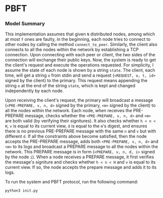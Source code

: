# PBFT
### Model Summary
This implementation assumes that given `N` distributed nodes, among which at most `f` ones are faulty, in the beginning, each node tries to connect to other nodes by calling the method `connect_to_peer`. Similarly, the client also connects to all the nodes within the network by establishing a TCP connection. Upon connecting with each peer or client, the two sides of the connection will exchange their public keys. Now, the system is ready to get the client's request and execute the operations requested. For simplicity, I assume the state of each node is shown by a string `state`. The client, each time, will get a string `o` from stdin and send a request (`<REQUEST, o, t, id>` signed by the client) to the primary. This request means appending the string `o` at the end of the string `state`, which is kept and changed independently by each node.

Upon receiving the client's request, the primary will broadcast a message (`<PRE-PREPARE, v, n, d>` signed by the primary, `<m>` signed by the client) to all the nodes within the network. Each node, when receives the PRE-PREPARE message, checks whether the `<PRE-PREPARE, v, n, d>` and `<m>` are both valid (by verifying their signitures). It also checks whether `h < n < H`, `v` is equal to its current view, `d` is equal to the `m`'s digest, and ensures there is no previous PRE-PREPARE message with the same `n` and `v` but with different `d`. If all the constraints above become satisfied, then the node accepts the PRE-PREPARE message, adds both `<PRE-PREPARE, v, n, d>` and `<m>` to its logs and broadcast a PREPARE message to all the nodes within the network. This PREPARE message is in form (`<PREPARE, v, n, d, i>` signed by the node `i`). When a node receives a PREPARE message, it first verifies the message's signiture and checks whether `h < n < H` and `v` is equal to its current view. If so, the node accepts the prepare message and adds it to its logs.


To run the system and PBFT protocol, run the following command:
```
python3 init.py
```

